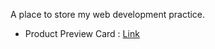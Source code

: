 A place to store my web development practice.

- Product Preview Card : [Link](https://z3zuk.github.io/FEM-Projects/product-preview-card/index.html)
